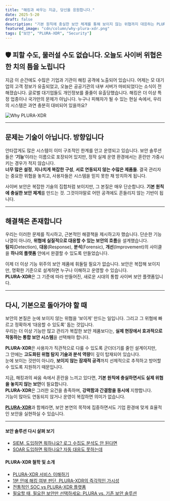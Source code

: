 ```yaml
---
title: "해킹과 싸우는 지금, 당신을 응원합니다."
date: 2025-5-20
draft: false
description: "기본 원칙에 충실한 보안 체계를 통해 보이지 않는 위협까지 대응하는 PLURA-XDR의 필요성을 알아봅니다."
featured_image: "cdn/column/why-plura-xdr.png"
tags: ["보안", "PLURA-XDR", "Security"]
---
```


## 🛡️ 피할 수도, 물러설 수도 없습니다. 오늘도 사이버 위협은 한 치의 틈을 노립니다

지금 이 순간에도 수많은 기업과 기관이 해킹 공격에 노출되어 있습니다. 어제는 모 대기업의 고객 정보가 유출되었고, 오늘은 공공기관의 내부 서버가 마비되었다는 소식이 전해졌습니다. 글로벌 대기업들도 개인정보를 줄줄이 유출당했습니다. 해킹은 더 이상 특정 업종이나 국가만의 문제가 아닙니다. 누구나 피해자가 될 수 있는 현실 속에서, 우리의 시스템은 과연 충분히 대비되어 있을까요?

<!--more-->
![Why PLURA-XDR](https://blog.plura.io/cdn/column/why-plura-xdr.png)

---

## 문제는 기술이 아닙니다. 방향입니다

안타깝게도 많은 시스템이 이미 구조적인 한계를 안고 운영되고 있습니다. 보안 솔루션들은 ‘**기능**’이라는 이름으로 포장되어 있지만, 정작 실제 운영 환경에서는 혼란만 가중시키는 경우가 적지 않습니다.  
**너무 많은 설정**, **지나치게 복잡한 구성**, **서로 연동되지 않는 수많은 제품들**. 결국 관리자는 중요한 위협을 놓치고, 사용자들은 시스템을 믿지 못한 채 방치하게 됩니다.

사이버 보안은 복잡한 기술의 집합처럼 보이지만, 그 본질은 매우 단순합니다. **기본 원칙에 충실한 보안 체계**를 만드는 것. 그것이야말로 어떤 공격에도 흔들리지 않는 기반이 됩니다.

---

## 해결책은 존재합니다

우리는 이러한 문제를 직시하고, 근본적인 해결책을 제시하고자 했습니다. 단순한 기능 나열이 아니라, **위협에 실질적으로 대응할 수 있는 보안의 흐름**을 설계했습니다.  
**탐지**(Detection), **대응**(Response), **분석**(Forensic), **개선**(Improvement)의 사이클을 **하나의 플랫폼** 안에서 완결할 수 있도록 만들었습니다.

이제 더 이상 기능 위주의 보안 제품에 휘둘릴 필요가 없습니다. 보안은 복잡해 보이지만, 명확한 기준으로 설계하면 누구나 이해하고 운영할 수 있습니다.  
**PLURA-XDR**은 그 기준에 따라 만들어진, 새로운 시대의 통합 사이버 보안 플랫폼입니다.

---

## 다시, 기본으로 돌아가야 할 때

보안의 본질은 눈에 보이지 않는 위협을 ‘보이게’ 만드는 일입니다. 그리고 그 위협에 빠르고 정확하게 ‘대응할 수 있도록’ 돕는 것입니다.  
우리는 더 이상 기능만 많고 관리가 복잡한 보안 제품보다는, **실제 현장에서 효과적으로 작동하는 통합 보안 시스템**을 선택해야 합니다.

**PLURA-XDR**은 사용자가 직관적으로 다룰 수 있도록 군더더기를 줄인 설계이지만,  
그 안에는 **고도화된 위협 탐지 기술과 분석 역량**이 깊이 탑재되어 있습니다.  
눈에 보이는 것만이 아니라, **보이지 않는 잠재적 공격**까지 선제적으로 추적하고 방어할 수 있도록 지원하기 때문입니다.

지금, 해킹과의 싸움 속에서 혼란을 느끼고 있다면, **기본 원칙에 충실하면서도 실제 위협을 놓치지 않는 보안**이 필요합니다.  
**PLURA-XDR**은 그러한 요건을 충족하며, **강력함과 간결함을 동시에** 지향합니다.  
기능이 많아도 연동되지 않거나 운영이 복잡하면 의미가 없습니다.  

[**PLURA-XDR**](https://www.plura.io)과 함께라면, 보안 본연의 목적에 집중하면서도 기업 환경에 맞게 효율적인 보안을 실현하실 수 있습니다.

---

#### 보안 솔루션 다시 살펴 보기

- [SIEM, 도입하면 뭐하나요? 로그 수집도 분석도 안 된다면](https://blog.plura.io/ko/column/why_siem_always_fails/)
- [SOAR 도입하면 뭐하나요? 자동 대응도 못하는데](https://blog.plura.io/ko/column/why_soar_always_fails/)
  
#### PLURA-XDR 철학 및 소개

- [PLURA-XDR 서비스 이해하기](https://w.plura.io/philosophy/ko/)
- [1분 안에 해킹 여부 판단, PLURA-XDR의 즉각적인 가시성](https://blog.plura.io/ko/respond/1-minute-detection/)
- [전통적인 SOC vs PLURA-XDR 플랫폼](https://blog.plura.io/ko/column/traditional_soc_vs_plura_xdr/)
- [필요할 때, 필요한 보안만 선택하세요: PLURA vs. 기존 보안 솔루션](https://blog.plura.io/ko/column/plura_vs_traditional_security/)
